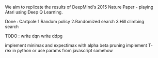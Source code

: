 We aim to replicate the results of DeepMind's 2015 Nature Paper - playing Atari using Deep Q Learning.

Done :
Cartpole 
1.Random policy
2.Randomized search 
3.Hill climbing search 


TODO :
write dqn 
write ddpg 

implement minimax and expectimax with alpha beta pruning 
implement T-rex in python or use params from javascript somehow <might be a way for that>






